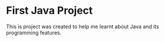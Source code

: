 # First Java Project

This is project was created to help me learnt about Java and its programming features.
